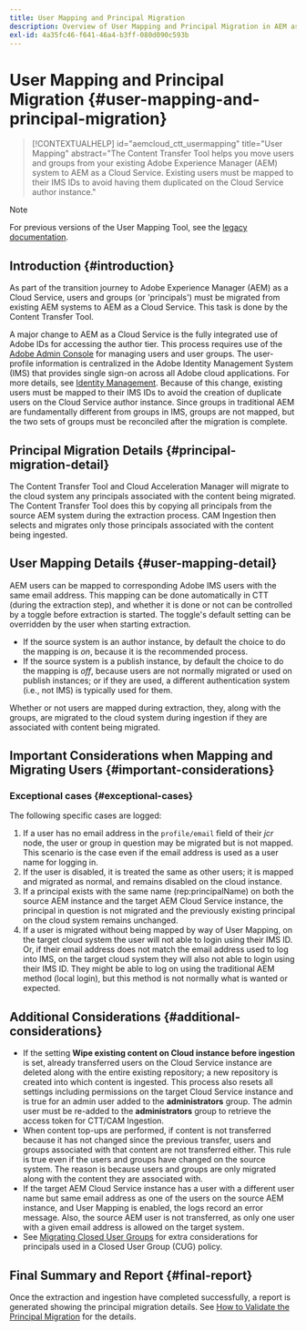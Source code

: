 ```yaml
---
title: User Mapping and Principal Migration
description: Overview of User Mapping and Principal Migration in AEM as a Cloud Service.
exl-id: 4a35fc46-f641-46a4-b3ff-080d090c593b
---
```

# User Mapping and Principal Migration {#user-mapping-and-principal-migration}

>[!CONTEXTUALHELP]
>id="aemcloud_ctt_usermapping"
>title="User Mapping"
>abstract="The Content Transfer Tool helps you move users and groups from your existing Adobe Experience Manager (AEM) system to AEM as a Cloud Service. Existing users must be mapped to their IMS IDs to avoid having them duplicated on the Cloud Service author instance."

>[!NOTE]
>For previous versions of the User Mapping Tool, see the [legacy documentation](/help/journey-migration/content-transfer-tool/user-mapping-tool-legacy/considerations-user-mapping-tool-legacy.md).

## Introduction {#introduction}

As part of the transition journey to Adobe Experience Manager (AEM) as a Cloud Service, users and groups (or 'principals') must be migrated from existing AEM systems to AEM as a Cloud Service. This task is done by the Content Transfer Tool.

A major change to AEM as a Cloud Service is the fully integrated use of Adobe IDs for accessing the author tier. This process requires use of the [Adobe Admin Console](https://helpx.adobe.com/enterprise/using/admin-console.html) for managing users and user groups. The user-profile information is centralized in the Adobe Identity Management System (IMS) that provides single sign-on across all Adobe cloud applications. For more details, see [Identity Management](https://experienceleague.adobe.com/docs/experience-manager-cloud-service/content/overview/what-is-new-and-different.html#identity-management). Because of this change, existing users must be mapped to their IMS IDs to avoid the creation of duplicate users on the Cloud Service author instance. Since groups in traditional AEM are fundamentally different from groups in IMS, groups are not mapped, but the two sets of groups must be reconciled after the migration is complete.

## Principal Migration Details {#principal-migration-detail}

The Content Transfer Tool and Cloud Acceleration Manager will migrate to the cloud system any principals associated with the content being migrated.  The Content Transfer Tool does this by copying all principals from the source AEM system during the extraction process.  CAM Ingestion then selects and migrates only those principals associated with the content being ingested.

## User Mapping Details {#user-mapping-detail}

AEM users can be mapped to corresponding Adobe IMS users with the same email address.  This mapping can be done automatically in CTT (during the extraction step), and whether it is done or not can be controlled by a toggle before extraction is started. The toggle's default setting can be overridden by the user when starting extraction.

* If the source system is an author instance, by default the choice to do the mapping is _on_, because it is the recommended process.
* If the source system is a publish instance, by default the choice to do the mapping is _off_, because users are not normally migrated or used on publish instances; or if they are used, a different authentication system (i.e., not IMS) is typically used for them.

Whether or not users are mapped during extraction, they, along with the groups, are migrated to the cloud system during ingestion if they are associated with content being migrated.

## Important Considerations when Mapping and Migrating Users {#important-considerations}

### Exceptional cases {#exceptional-cases}

The following specific cases are logged:

1. If a user has no email address in the `profile/email` field of their *jcr* node, the user or group in question may be migrated but is not mapped. This scenario is the case even if the email address is used as a user name for logging in.
2. If the user is disabled, it is treated the same as other users; it is mapped and migrated as normal, and remains disabled on the cloud instance.
3. If a principal exists with the same name (rep:principalName) on both the source AEM instance and the target AEM Cloud Service instance, the principal in question is not migrated and the previously existing principal on the cloud system remains unchanged.
4. If a user is migrated without being mapped by way of User Mapping, on the target cloud system the user will not able to login using their IMS ID. Or, if their email address does not match the email address used to log into IMS, on the target cloud system they will also not able to login using their IMS ID. They might be able to log on using the traditional AEM method (local login), but this method is not normally what is wanted or expected.

## Additional Considerations {#additional-considerations}

* If the setting **Wipe existing content on Cloud instance before ingestion** is set, already transferred users on the Cloud Service instance are deleted along with the entire existing repository; a new repository is created into which content is ingested. This process also resets all settings including permissions on the target Cloud Service instance and is true for an admin user added to the **administrators** group. The admin user must be re-added to the **administrators** group to retrieve the access token for CTT/CAM Ingestion.
* When content top-ups are performed, if content is not transferred because it has not changed since the previous transfer, users and groups associated with that content are not transferred either. This rule is true even if the users and groups have changed on the source system. The reason is because users and groups are only migrated along with the content they are associated with.
* If the target AEM Cloud Service instance has a user with a different user name but same email address as one of the users on the source AEM instance, and User Mapping is enabled, the logs record an error message. Also, the source AEM user is not transferred, as only one user with a given email address is allowed on the target system.
* See [Migrating Closed User Groups](/help/journey-migration/content-transfer-tool/using-content-transfer-tool/closed-user-groups-migration.md) for extra considerations for principals used in a Closed User Group (CUG) policy.

## Final Summary and Report {#final-report}

Once the extraction and ingestion have completed successfully, a report is generated showing the principal migration details. See [How to Validate the Principal Migration](/help/journey-migration/content-transfer-tool/using-content-transfer-tool/validating-content-transfers.md#how-to-validate-principal-migration) for the details.
